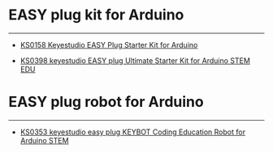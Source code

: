 # EASY plug kit for Arduino
---


* [KS0158 Keyestudio EASY Plug Starter Kit for Arduino](https://docs.keyestudio.com/projects/KS0158/en/latest/)

* [KS0398 keyestudio EASY plug Ultimate Starter Kit for Arduino STEM EDU](https://docs.keyestudio.com/projects/KS0398/en/latest/)





# EASY plug robot for Arduino
---

* [KS0353 keyestudio easy plug KEYBOT Coding Education Robot for Arduino STEM](https://docs.keyestudio.com/projects/KS0353/en/latest/)






